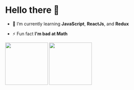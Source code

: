 <!-- <div align="center">
<img src="https://rishavanand.github.io/static/images/greetings.gif" align="center" style="width: 100%" />
</div>  -->
# Hello there 👋

<!--  ### <div align="center">I'm Aldhaneka, a ✨ Student ✨ </div> -->

- 🌱 I’m currently learning **JavaScript**, **ReactJs**, and **Redux**

- ⚡ Fun fact **I'm bad at Math**

<!--
- ❓ Ask me about anything related to HTML, and CSS

## ⚡ Technologies

![JavaScript](https://img.shields.io/badge/-JavaScript-blue?style=flat-square&logo=javascript)
![HTML5](https://img.shields.io/badge/-HTML5-E34F26?style=flat-square&logo=html5&logoColor=white)
![CSS3](https://img.shields.io/badge/-CSS3-1572B6?style=flat-square&logo=css3)
![CSS3](https://img.shields.io/badge/-scss-1572B6?style=flat-square&logo=sass)

![Bootstrap](https://img.shields.io/badge/-Bootstrap-563D7C?style=flat-square&logo=bootstrap)
![Git](https://img.shields.io/badge/-Git-black?style=flat-square&logo=git)
![GitHub](https://img.shields.io/badge/-GitHub-181717?style=flat-square&logo=github)
-->
<img align="" height="137px" src="https://github-readme-stats.vercel.app/api?username=aldhanekaa&hide_title=true&show_icons=true&include_all_commits=true&line_height=21&bg_color=graywhite&theme=white" /> <img align="" height="137px" src="https://github-readme-stats.vercel.app/api/top-langs/?username=aldhanekaa&hide_title=true&layout=compact&bg_color=graywhite&theme=white" /></a>
